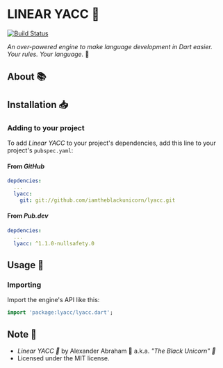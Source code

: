 # LINEAR YACC :water_buffalo:

[![Build Status](https://travis-ci.com/iamtheblackunicorn/lyacc.svg?branch=main)](https://travis-ci.com/iamtheblackunicorn/lyacc)

*An over-powered engine to make language development in Dart easier. Your rules. Your language.* :water_buffalo:

## About :books:

## Installation :inbox_tray:

### Adding to your project

To add *Linear YACC* to your project's dependencies, add this line to your project's `pubspec.yaml`:

#### From *GitHub*

```YAML
depdencies:
  ...
  lyacc:
    git: git://github.com/iamtheblackunicorn/lyacc.git
```

#### From *Pub.dev*

```YAML
depdencies:
  ...
  lyacc: ^1.1.0-nullsafety.0
```

## Usage :hammer:

### Importing

Import the engine's API like this:

```dart
import 'package:lyacc/lyacc.dart';
```

## Note :scroll:

- *Linear YACC :water_buffalo:* by Alexander Abraham :black_heart: a.k.a. *"The Black Unicorn" :unicorn:*
- Licensed under the MIT license.
